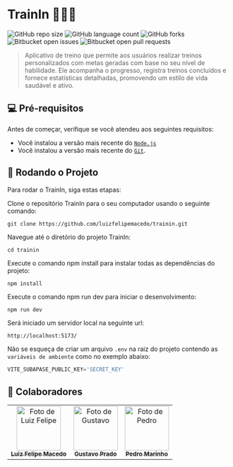 # TrainIn 🏋️‍♂️💪

![GitHub repo size](https://img.shields.io/github/repo-size/luizfelipemacedo/trainin?style=for-the-badge)
![GitHub language count](https://img.shields.io/github/languages/count/luizfelipemacedo/trainin?style=for-the-badge)
![GitHub forks](https://img.shields.io/github/forks/luizfelipemacedo/trainin?style=for-the-badge)
![Bitbucket open issues](https://img.shields.io/bitbucket/issues/luizfelipemacedo/trainin?style=for-the-badge)
![Bitbucket open pull requests](https://img.shields.io/bitbucket/pr-raw/luizfelipemacedo/trainin?style=for-the-badge)

> Aplicativo de treino que permite aos usuários realizar treinos personalizados com metas geradas com base no seu nível de habilidade. Ele acompanha o progresso, registra treinos concluídos e fornece estatísticas detalhadas, promovendo um estilo de vida saudável e ativo.

## 💻 Pré-requisitos

Antes de começar, verifique se você atendeu aos seguintes requisitos:

* Você instalou a versão mais recente do [`Node.js`](https://nodejs.org/pt-br/download)
* Você instalou a versão mais recente do [`Git`](https://git-scm.com/downloads).

## 🚀 Rodando o Projeto

Para rodar o TrainIn, siga estas etapas:

Clone o repositório TrainIn para o seu computador usando o seguinte comando:
```
git clone https://github.com/luizfelipemacedo/trainin.git
```

Navegue até o diretório do projeto TrainIn:
```
cd trainin
```

Execute o comando npm install para instalar todas as dependências do projeto:
```powershell
npm install
```

Execute o comando npm run dev para iniciar o desenvolvimento:
```
npm run dev
```

Será iniciado um servidor local na seguinte url:
```
http://localhost:5173/
```

Não se esqueça de criar um arquivo `.env` na raiz do projeto contendo as `variáveis de ambiente` como no exemplo abaixo:
```js
VITE_SUBAPASE_PUBLIC_KEY='SECRET_KEY'
```

## 🤝 Colaboradores

<table>
  <tr>
    <td align="center">
      <a href="https://github.com/luizfelipemacedo">
        <img src="https://github.com/luizfelipemacedo.png" width="100px;" alt="Foto de Luiz Felipe"/><br>
        <sub>
          <b>Luiz Felipe Macedo</b>
        </sub>
      </a>
    </td>
    <td align="center">
      <a href="https://github.com/gustavopradobr">
        <img src="https://github.com/gustavopradobr.png" width="100px;" alt="Foto de Gustavo"/><br>
        <sub>
          <b>Gustavo Prado</b>
        </sub>
      </a>
    </td>
    <td align="center">
      <a href="https://github.com/pedrohmarinho">
        <img src="https://github.com/pedrohmarinho.png" width="100px;" alt="Foto de Pedro"/><br>
        <sub>
          <b>Pedro Marinho</b>
        </sub>
      </a>
    </td>
  </tr>
</table>
